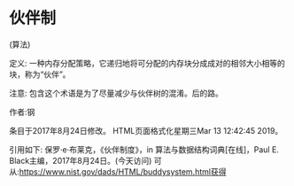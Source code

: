 # 伙伴制


(算法)



定义:
一种内存分配策略，它递归地将可分配的内存块分成成对的相邻大小相等的块，称为“伙伴”。



注意:
包含这个术语是为了尽量减少与伙伴树的混淆。后的路。


作者:钢







条目于2017年8月24日修改。
HTML页面格式化星期三Mar 13 12:42:45 2019。



引用如下:
保罗·e·布莱克，《伙伴制度》，in
算法与数据结构词典[在线]，Paul E. Black主编，2017年8月24日。(今天访问)
可从:https://www.nist.gov/dads/HTML/buddysystem.html获得